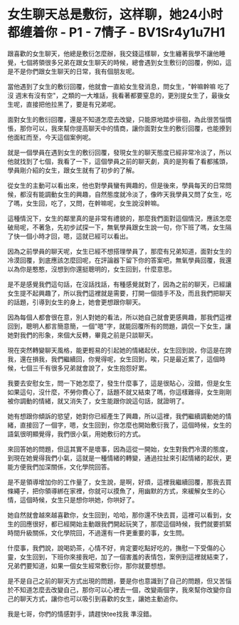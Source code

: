 # 女生聊天总是敷衍，这样聊，她24小时都缠着你 - P1 - 7情子 - BV1Sr4y1u7H1

跟喜歡的女生聊天，他總是敷衍怎麼辦，我交錢這樣聊，女生纏著我學不讓他睡覺，七個將領很多兄弟在跟女生聊天的時候，總會遇到女生敷衍的回覆，例如，這是不是你們跟女生聊天的日常，我有個朋友呢。

當他遇到了女生的敷衍回覆，他就會一直給女生發消息，問女生，"幹嘛幹嘛 吃了沒 週末有沒有空"，之類的一大堆話，我看著都要窒息的，更別提女生了，最後女生呢，直接把他拉黑了，要是有兄弟呢。

面對女生的敷衍回覆，還是不知道怎麼去改變，只能原地踏步徘徊，為此很苦惱惆悵，那你可以，我來幫你提高聊天中的情商，讓你面對女生的敷衍回覆，也能撩到他面紅而至，今天這個案例呢。

就是一個學員在遇到女生的敷衍回覆，發現女生的聊天態度已經非常冷淡了，所以他就找到了七個，我看了一下，這個學員之前的聊天劇，真的是狗看了看都搖頭，學員剛介紹的女生，跟女生就有了初步的了解。

從女生的主動可以看出來，他也對學員蠻有興趣的，但是後來，學員每天的日常問候，都沒有能調動女生的興趣，自然態度就冷淡了，像昨天我學員又問了女生，吃了嗎，女生回，吃了，又問，在幹嘛呢，女生說沒幹嘛。

這種情況下，女生的鄰里真的是非常有禮貌的，那麼我們面對這個情況，應該怎麼破局呢，不著急，先初步試探一下，無氧學員跟女生說一句，你下班了嗎，女生隔了快一個小時才回，嗯，這就已經可以看出。

因為之前學員的聊天呢，女生已經不想搭理學員了，那麼有兄弟知道，面對女生的冷漠回覆，到底應該怎麼回呢，在評論器下留下你的答案吧，無氧學員回覆，我還以為你是憨憨，沒想到你還挺聰明的，女生回到，什麼意思。

是不是感覺我們這句話，在沒話找話，有種感覺就對了，因為之前的聊天，已經讓女生提不起興趣了，所以我們這裡就是需要，打開一個措手不及，而且我們把聊天的話題，引導到女生的身上，她會更想跟你聊天。

因為每個人都會很在意，別人對她的看法，所以她自己就會更感興趣，那我們這裡回到，聰明人都言簡意簡，一個"嗯"字，就能回覆所有的問題，調侃一下女生，讓她對我們的形象，來個大反轉，畢竟之前是只談聊天。

現在突然轉變聊天風格，能更輕易的引起她的情緒起伏，女生回到說，你這是在誇我，還在損我，我們繼續回，你覺得呢，女生回到，唉，只是最近累了，這個時候，七個三千有很多兄弟就會說了，女生抱怨好累。

我要去安慰女生，問一下她怎麼了，發生什麼事了，這是很貼心，沒錯，但是女生如果這句，沒什麼，不勞你費心了，話題不就又結束了嗎，你這樣難得，女生剛剛被你調動的情緒，就又消失了，女生能跟你說這句話，就證明了。

她有想跟你傾訴的慾望，她對你已經產生了興趣，所以這裡，我們繼續調動她的情緒，直接回了一個字，嗯，女生回到，你怎麼也開始敷衍我了，這個時候，女生的語氣很明顯覺得，我們很小氣，用她敷衍的方式。

來回答她的問題，但這其實不是壞事，因為這從一開始，女生對我們冷漠的態度，到現在她覺得我們小氣，這就是一種情緒的轉變，通過拉扯來引起情緒的起伏，更能方便我們加深關係，文化學院回答。

是不是領導增加你的工作量了，女生說，是啊，好煩，這裡我繼續回覆，那我去買條繩子，把你領導綁在家裡，你就可以摸魚了，用幽默的方式，來緩解女生的心情，這個時候，女生只是想你哄她，你哄好了。

她自然就會越來越喜歡你，女生回到，哈哈，那你還不快去買，這裡可以看到，女生的回應很好，都已經開始主動跟我們開起玩笑了，那麼這個時候，我們就要抓緊時間升級關係，文化學院回，不過還有一件更重要的事，女生問。

什麼事，我們說，說喝奶茶，心情不好，肯定要吃點好吃的，撫慰一下受傷的心靈，女生回到，下班你來接我吧，加了一個害羞的表情包，案例到這裡就結束了，兄弟們要知道，如果一個女生經常敷衍你，那你就要想想。

是不是自己之前的聊天方式出現的問題，要是你也意識到了自己的問題，但又苦惱於不知道怎麼去改變自己，那你可以心裡去一個，改變兩個字，我來幫你改變你自己的聊天方式，讓你也可以吸引到喜歡的女生，讓她主動追你。

我是七哥，你們的情感對手，請趕快tee找我 準沒錯。